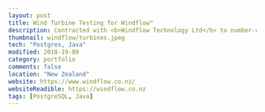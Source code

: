 ```yaml
---
layout: post
title: Wind Turbine Testing for Windflow™
description: Contracted with <b>Windflow Technology Ltd</b> to number-crunch terrabyte-sized datasets to verify turbine power efficiency and structural performance. 
thumbnail: windflow/turbines.jpeg
tech: "Postgres, Java"
modified: 2018-19-09
category: portfolio
comments: false
location: "New Zealand"
website: https://www.windflow.co.nz/
websiteReadible: https://windflow.co.nz
tags: [PostgreSQL, Java]
---
```



